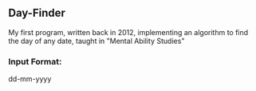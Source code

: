 ## Day-Finder
My first program, written back in 2012, implementing an algorithm to find the day of any date, taught in "Mental Ability Studies"

### Input Format:
dd-mm-yyyy


